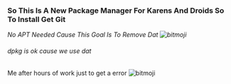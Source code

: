 ### So This Is A New Package Manager For Karens And Droids So To Install Get Git
   *No APT Needed Cause This Goal Is To Remove Dat ![bitmoji](https://sdk.bitmoji.com/render/panel/dc902445-37a9-4703-a7d4-83e7a0e17e66-11611bb8-08a0-4a48-a006-f38848586588-v1.png?transparent=1&palette=1)*
###### dpkg is ok cause we use dat
Me after hours of work just to get a error ![bitmoji](https://sdk.bitmoji.com/render/panel/392d050c-eb21-4901-90fc-b518425e5a18-11611bb8-08a0-4a48-a006-f38848586588-v1.png?transparent=1&palette=1)

